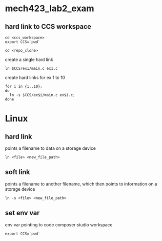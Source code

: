 # mech423_lab2_exam
## hard link to CCS workspace
```
cd <ccs_workspace>
export CCS=`pwd`
```

```
cd <repo_clone>
```

create a single hard link
```
ln $CCS/ex1/main.c ex1.c
```

create hard links for ex 1 to 10
```
for i in {1..10};
do
  ln -s $CCS/ex$i/main.c ex$i.c;
done
```

# Linux
## hard link
points a filename to data on a storage device
```
ln <file> <new_file_path>
```

## soft link
points a filename to another filename, which then points to information on a storage device
```
ln -s <file> <new_file_path>
```

## set env var
env var pointing to code composer studio workspace
```
export CCS=`pwd`
```
